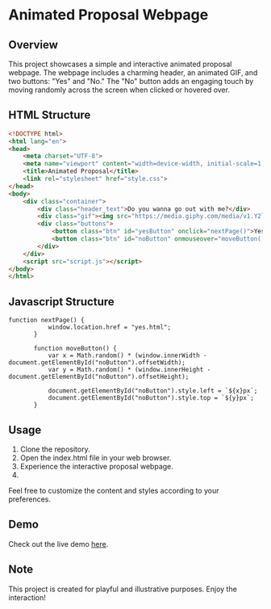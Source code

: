 # Animated Proposal Webpage

## Overview

This project showcases a simple and interactive animated proposal webpage. The webpage includes a charming header, an animated GIF, and two buttons: "Yes" and "No." The "No" button adds an engaging touch by moving randomly across the screen when clicked or hovered over.

## HTML Structure

```html
<!DOCTYPE html>
<html lang="en">
<head>
    <meta charset="UTF-8">
    <meta name="viewport" content="width=device-width, initial-scale=1.0">
    <title>Animated Proposal</title>
    <link rel="stylesheet" href="style.css">
</head>
<body>
    <div class="container">
        <div class="header_text">Do you wanna go out with me?</div>
        <div class="gif"><img src="https://media.giphy.com/media/v1.Y2lkPTc5MGI3NjExNThtMjludHR1ZTNzNjR0eWJ0c3h0M3RuNmc4aXl2Z3EwbG8waHpubSZlcD12MV9pbnRlcm5hbF9naWZfYnlfaWQmY3Q9cw/cLS1cfxvGOPVpf9g3y/giphy.gif" alt="animated-image"></div>
        <div class="buttons">
            <button class="btn" id="yesButton" onclick="nextPage()">Yes</button>
            <button class="btn" id="noButton" onmouseover="moveButton()" onclick="moveButton()">No</button>
        </div>
    </div>
    <script src="script.js"></script>
</body>
</html>
```

## Javascript Structure
 ```
function nextPage() {
            window.location.href = "yes.html";
        }

        function moveButton() {
            var x = Math.random() * (window.innerWidth - document.getElementById("noButton").offsetWidth);
            var y = Math.random() * (window.innerHeight - document.getElementById("noButton").offsetHeight);
  
            document.getElementById("noButton").style.left = `${x}px`;
            document.getElementById("noButton").style.top = `${y}px`;
        }
```

## Usage

1. Clone the repository.
2. Open the index.html file in your web browser.
3. Experience the interactive proposal webpage.
4. 
Feel free to customize the content and styles according to your preferences.

## Demo

Check out the live demo [here]().

## Note

This project is created for playful and illustrative purposes. Enjoy the interaction!
